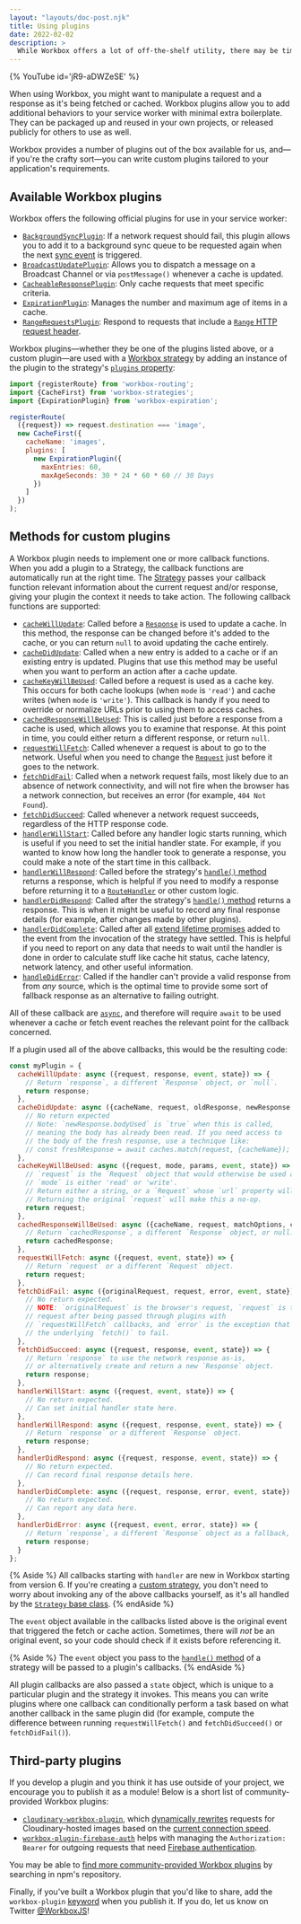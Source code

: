 ```yaml
---
layout: "layouts/doc-post.njk"
title: Using plugins
date: 2022-02-02
description: >
  While Workbox offers a lot of off-the-shelf utility, there may be times when you need to extend it to satisfy your application requirements. That's where Workbox's plugin architecture can come in handy.
---
```


{% YouTube id='jR9-aDWZeSE' %}

When using Workbox, you might want to manipulate a request and a response as it's being fetched or cached. Workbox plugins allow you to add additional behaviors to your service worker with minimal extra boilerplate. They can be packaged up and reused in your own projects, or released publicly for others to use as well.

Workbox provides a number of plugins out of the box available for us, and&mdash;if you're the crafty sort&mdash;you can write custom plugins tailored to your application's requirements.

## Available Workbox plugins

Workbox offers the following official plugins for use in your service worker:

- [`BackgroundSyncPlugin`](/docs/workbox/reference/workbox-background-sync/#type-BackgroundSyncPlugin): If a network request should fail, this plugin allows you to add it to a background sync queue to be requested again when the next [sync event](https://developer.mozilla.org/docs/Web/API/SyncEvent) is triggered.
- [`BroadcastUpdatePlugin`](/docs/workbox/reference/workbox-broadcast-update/#type-BroadcastUpdatePlugin): Allows you to dispatch a message on a Broadcast Channel or via `postMessage()` whenever a cache is updated.
- [`CacheableResponsePlugin`](/docs/workbox/reference/workbox-cacheable-response/#type-CacheableResponsePlugin): Only cache requests that meet specific criteria.
- [`ExpirationPlugin`](/docs/workbox/reference/workbox-expiration/#type-ExpirationPlugin): Manages the number and maximum age of items in a cache.
- [`RangeRequestsPlugin`](/docs/workbox/reference/workbox-range-requests/#type-RangeRequestsPlugin): Respond to requests that include a [`Range` HTTP request header](https://developer.mozilla.org/docs/Web/HTTP/Headers/Range).

Workbox plugins&mdash;whether they be one of the plugins listed above, or a custom plugin&mdash;are used with a [Workbox strategy](/docs/workbox/modules/workbox-strategies/) by adding an instance of the plugin to the strategy's [`plugins` property](/docs/workbox/reference/workbox-strategies/#property-StrategyOptions-plugins):

```js
import {registerRoute} from 'workbox-routing';
import {CacheFirst} from 'workbox-strategies';
import {ExpirationPlugin} from 'workbox-expiration';

registerRoute(
  ({request}) => request.destination === 'image',
  new CacheFirst({
    cacheName: 'images',
    plugins: [
      new ExpirationPlugin({
        maxEntries: 60,
        maxAgeSeconds: 30 * 24 * 60 * 60 // 30 Days
      })
    ]
  })
);
```

## Methods for custom plugins

A Workbox plugin needs to implement one or more callback functions. When you add a plugin to a Strategy, the callback functions are automatically run at the right time. The [Strategy](/docs/workbox/reference/workbox-strategies/#type-Strategy) passes your callback function relevant information about the current request and/or response, giving your plugin the context it needs to take action. The following callback functions are supported:

- [`cacheWillUpdate`](/docs/workbox/reference/workbox-core/#method-CacheWillUpdateCallback): Called before a [`Response`](https://developer.mozilla.org/docs/Web/API/Response) is used to update a cache. In this method, the response can be changed before it's added to the cache, or you can return `null` to avoid updating the cache entirely.
- [`cacheDidUpdate`](/docs/workbox/reference/workbox-core/#method-CacheDidUpdateCallback): Called when a new entry is added to a cache or if an existing entry is updated. Plugins that use this method may be useful when you want to perform an action after a cache update.
- [`cacheKeyWillBeUsed`](/docs/workbox/reference/workbox-core/#method-CacheKeyWillBeUsedCallback): Called before a request is used as a cache key. This occurs for both cache lookups (when `mode` is `'read'`) and cache writes (when `mode` is `'write'`). This callback is handy if you need to override or normalize URLs prior to using them to access caches.
- [`cachedResponseWillBeUsed`](/docs/workbox/reference/workbox-core/#method-CachedResponseWillBeUsedCallback): This is called just before a response from a cache is used, which allows you to examine that response. At this point in time, you could either return a different response, or return `null`.
- [`requestWillFetch`](/docs/workbox/reference/workbox-core/#method-RequestWillFetchCallback): Called whenever a request is about to go to the network. Useful when you need to change the [`Request`](https://developer.mozilla.org/docs/Web/API/Request) just before it goes to the network.
- [`fetchDidFail`](/docs/workbox/reference/workbox-core/#method-FetchDidFailCallback): Called when a network request fails, most likely due to an absence of network connectivity, and will not fire when the browser has a network connection, but receives an error (for example, `404 Not Found`).
- [`fetchDidSucceed`](/docs/workbox/reference/workbox-core/#method-FetchDidSucceedCallback): Called whenever a network request succeeds, regardless of the HTTP response code.
- [`handlerWillStart`](/docs/workbox/reference/workbox-core/#method-HandlerWillStartCallback): Called before any handler logic starts running, which is useful if you need to set the initial handler state. For example, if you wanted to know how long the handler took to generate a response, you could make a note of the start time in this callback.
- [`handlerWillRespond`](/docs/workbox/reference/workbox-core/#method-HandlerWillRespondCallback): Called before the strategy's [`handle()` method](/docs/workbox/reference/workbox-strategies/#method-CacheFirst-handle) returns a response, which is helpful if you need to modify a response before returning it to a [`RouteHandler`](/docs/workbox/reference/workbox-core/#type-RouteHandler) or other custom logic.
- [`handlerDidRespond`](/docs/workbox/reference/workbox-core/#method-HandlerDidRespondCallback): Called after the strategy's [`handle()` method](/docs/workbox/reference/workbox-strategies/#method-CacheFirst-handle) returns a response. This is when it might be useful to record any final response details (for example, after changes made by other plugins).
- [`handlerDidComplete`](/docs/workbox/reference/workbox-core/#method-HandlerDidCompleteCallback): Called after all [extend lifetime promises](https://w3c.github.io/ServiceWorker/#extendableevent-extend-lifetime-promises) added to the event from the invocation of the strategy have settled. This is helpful if you need to report on any data that needs to wait until the handler is done in order to calculate stuff like cache hit status, cache latency, network latency, and other useful information.
- [`handleDidError`](/docs/workbox/reference/workbox-core/#method-HandlerDidErrorCallback): Called if the handler can't provide a valid response from from _any_ source, which is the optimal time to provide some sort of fallback response as an alternative to failing outright.

All of these callback are [`async`](https://developer.mozilla.org/docs/Web/JavaScript/Reference/Statements/async_function), and therefore will require `await` to be used whenever a cache or fetch event reaches the relevant point for the callback concerned.

If a plugin used all of the above callbacks, this would be the resulting code:

```js
const myPlugin = {
  cacheWillUpdate: async ({request, response, event, state}) => {
    // Return `response`, a different `Response` object, or `null`.
    return response;
  },
  cacheDidUpdate: async ({cacheName, request, oldResponse, newResponse, event, state}) => {
    // No return expected
    // Note: `newResponse.bodyUsed` is `true` when this is called,
    // meaning the body has already been read. If you need access to
    // the body of the fresh response, use a technique like:
    // const freshResponse = await caches.match(request, {cacheName});
  },
  cacheKeyWillBeUsed: async ({request, mode, params, event, state}) => {
    // `request` is the `Request` object that would otherwise be used as the cache key.
    // `mode` is either 'read' or 'write'.
    // Return either a string, or a `Request` whose `url` property will be used as the cache key.
    // Returning the original `request` will make this a no-op.
    return request;
  },
  cachedResponseWillBeUsed: async ({cacheName, request, matchOptions, cachedResponse, event, state}) => {
    // Return `cachedResponse`, a different `Response` object, or null.
    return cachedResponse;
  },
  requestWillFetch: async ({request, event, state}) => {
    // Return `request` or a different `Request` object.
    return request;
  },
  fetchDidFail: async ({originalRequest, request, error, event, state}) => {
    // No return expected.
    // NOTE: `originalRequest` is the browser's request, `request` is the
    // request after being passed through plugins with
    // `requestWillFetch` callbacks, and `error` is the exception that caused
    // the underlying `fetch()` to fail.
  },
  fetchDidSucceed: async ({request, response, event, state}) => {
    // Return `response` to use the network response as-is,
    // or alternatively create and return a new `Response` object.
    return response;
  },
  handlerWillStart: async ({request, event, state}) => {
    // No return expected.
    // Can set initial handler state here.
  },
  handlerWillRespond: async ({request, response, event, state}) => {
    // Return `response` or a different `Response` object.
    return response;
  },
  handlerDidRespond: async ({request, response, event, state}) => {
    // No return expected.
    // Can record final response details here.
  },
  handlerDidComplete: async ({request, response, error, event, state}) => {
    // No return expected.
    // Can report any data here.
  },
  handlerDidError: async ({request, event, error, state}) => {
    // Return `response`, a different `Response` object as a fallback, or `null`.
    return response;
  }
};
```

{% Aside %}
All callbacks starting with `handler` are new in Workbox starting from version 6. If you're creating a [custom strategy](/docs/workbox/modules/workbox-strategies/#custom-strategies), you don't need to worry about invoking any of the above callbacks yourself, as it's all handled by the [`Strategy` base class](/docs/workbox/reference/workbox-strategies/#type-Strategy).
{% endAside %}

The `event` object available in the callbacks listed above is the original event that triggered the fetch or cache action. Sometimes, there will _not_ be an original event, so your code should check if it exists before referencing it.

{% Aside %}
The `event` object you pass to the [`handle()` method](/docs/workbox/reference/workbox-strategies/#method-CacheFirst-handle) of a strategy will be passed to a plugin's callbacks.
{% endAside %}

All plugin callbacks are also passed a `state` object, which is unique to a particular plugin and the strategy it invokes. This means you can write plugins where one callback can conditionally perform a task based on what another callback in the same plugin did (for example, compute the difference between running `requestWillFetch()` and `fetchDidSucceed()` or `fetchDidFail()`).

## Third-party plugins

If you develop a plugin and you think it has use outside of your project, we encourage you to publish it as a module! Below is a short list of community-provided Workbox plugins:

- [`cloudinary-workbox-plugin`](https://www.npmjs.com/package/cloudinary-workbox-plugin), which [dynamically rewrites](https://blog.fullstacktraining.com/a-cloudinary-plugin-for-workbox/) requests for Cloudinary-hosted images based on the [current connection speed](https://developer.mozilla.org/docs/Web/API/Network_Information_API).
- [`workbox-plugin-firebase-auth`](https://www.npmjs.com/package/workbox-plugin-firebase-auth) helps with managing the `Authorization: Bearer` for outgoing requests that need [Firebase authentication](https://firebase.google.com/docs/reference/js/v8/firebase.User#getidtoken).

You may be able to [find more community-provided Workbox plugins](https://www.npmjs.com/search?q=keywords:workbox-plugin) by searching in npm's repository.

Finally, if you've built a Workbox plugin that you'd like to share, add the `workbox-plugin` [keyword](https://docs.npmjs.com/files/package.json#keywords) when you publish it. If you do, let us know on Twitter [@WorkboxJS](https://twitter.com/workboxjs)!
